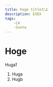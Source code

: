 ```yaml
---
title: hoge titleだよ 
description: EXEX
tags:
    -C# 
    -Svete 
---
```

# Hoge
Huga1
1. Huga
2. Hugb